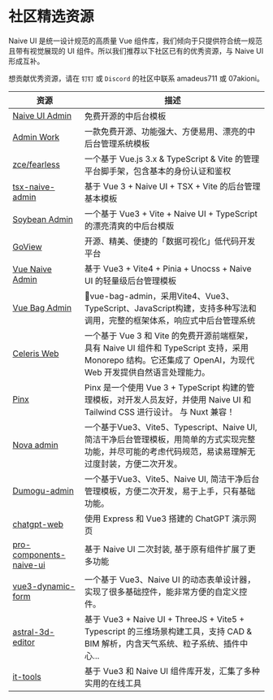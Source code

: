 <!--anchor:on-->

# 社区精选资源

Naive UI 是统一设计规范的高质量 Vue 组件库，我们倾向于只提供符合统一规范且带有视觉展现的 UI 组件。所以我们推荐以下社区已有的优秀资源，与 Naive UI 形成互补。

想贡献优秀资源，请在 `钉钉` 或 `Discord` 的社区中联系 amadeus711 或 07akioni。

| 资源 | 描述 |
| --- | --- |
| [Naive UI Admin](https://github.com/jekip/naive-ui-admin) | 免费开源的中后台模板 |
| [Admin Work](https://github.com/qingqingxuan/admin-work) | 一款免费开源、功能强大、方便易用、漂亮的中后台管理系统模板 |
| [zce/fearless](https://github.com/zce/fearless) | 一个基于 Vue.js 3.x & TypeScript & Vite 的管理平台脚手架，包含基本的身份认证和鉴权 |
| [tsx-naive-admin](https://github.com/WalkAlone0325/tsx-naive-admin) | 基于 Vue 3 + Naive UI + TSX + Vite 的后台管理基本模板 |
| [Soybean Admin](https://github.com/honghuangdc/soybean-admin) | 一个基于 Vue3 + Vite + Naive UI + TypeScript 的漂亮清爽的中后台模版 |
| [GoView](https://gitee.com/dromara/go-view) | 开源、精美、便捷的「数据可视化」低代码开发平台 |
| [Vue Naive Admin](https://github.com/zclzone/vue-naive-admin) | 基于 Vue3 + Vite4 + Pinia + Unocss + Naive UI 的轻量级后台管理模板 |
| [Vue Bag Admin](https://vite.itnavs.com/admin/) | 🎉vue-bag-admin，采用Vite4、Vue3、TypeScript、JavaScript构建，支持多种写法和调用，完整的框架体系，响应式中后台管理系统 |
| [Celeris Web](https://github.com/kirklin/celeris-web) | 一个基于 Vue 3 和 Vite 的免费开源前端框架，具有 Naive UI 组件和 TypeScript 支持，采用 Monorepo 结构。它还集成了 OpenAI，为现代 Web 开发提供自然语言处理能力。 |
| [Pinx](https://themeforest.net/item/pinx-vuejs-admin-template/47799543?ref=DverseStudio&utm_source=awesomevue) | Pinx 是一个使用 Vue 3 + TypeScript 构建的管理模板，对开发人员友好，并使用 Naive UI 和 Tailwind CSS 进行设计。 与 Nuxt 兼容！ |
| [Nova admin](https://github.com/chansee97/nova-admin) | 一个基于Vue3、Vite5、Typescript、Naive UI, 简洁干净后台管理模板，用简单的方式实现完整功能，并尽可能的考虑代码规范，易读易理解无过度封装，方便二次开发。 |
| [Dumogu-admin](https://admin.dumogu.top/base-naive-ui/) | 一个基于Vue3、Vite5、Naive UI, 简洁干净后台管理模板，方便二次开发，易于上手，只有基础功能。 |
| [chatgpt-web](https://github.com/Chanzhaoyu/chatgpt-web) | 使用 Express 和 Vue3 搭建的 ChatGPT 演示网页 |
| [pro-components-naive-ui](https://github.com/Zheng-Changfu/pro-components-naive-ui) | 基于 Naive UI 二次封装, 基于原有组件扩展了更多功能 |
| [vue3-dynamic-form](https://github.com/yayaluoya/vue3-dynamic-form) | 一个基于 Vue3、Naive UI 的动态表单设计器，实现了很多基础控件，能非常方便的自定义控件。 |
| [astral-3d-editor](https://github.com/mlt131220/Astral3DEditor) | 基于 Vue3 + Naive UI + ThreeJS + Vite5 + Typescript 的三维场景构建工具，支持 CAD & BIM 解析，内含天气系统、粒子系统、插件中心... |
| [it-tools](https://github.com/CorentinTh/it-tools) | 基于 Vue3 和 Naive UI 组件库开发，汇集了多种实用的在线工具 |
